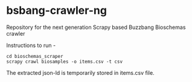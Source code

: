 # bsbang-crawler-ng
Repository for the next generation Scrapy based Buzzbang Bioschemas crawler


Instructions to run - 

```
cd bioschemas_scraper
scrapy crawl biosamples -o items.csv -t csv
```

The extracted json-ld is temporarily stored in items.csv file. 
